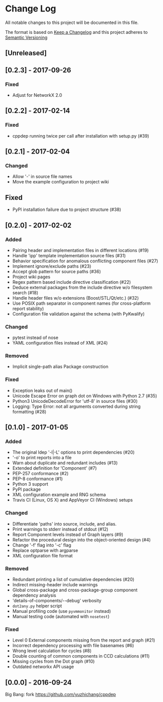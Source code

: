# Change Log
All notable changes to this project will be documented in this file.

The format is based on [Keep a Changelog](http://keepachangelog.com/)
and this project adheres to [Semantic Versioning](http://semver.org/)


## [Unreleased]

## [0.2.3] - 2017-09-26
### Fixed
- Adjust for NetworkX 2.0

## [0.2.2] - 2017-02-14
### Fixed
- cppdep running twice per call after installation with setup.py (#39)

## [0.2.1] - 2017-02-04
### Changed
- Allow '-' in source file names
- Move the example configuration to project wiki

## Fixed
- PyPI installation failure due to project structure (#38)

## [0.2.0] - 2017-02-02
### Added
- Pairing header and implementation files in different locations (#19)
- Handle 'ipp' template implementation source files (#31)
- Behavior specification for anomalous conflicting component files (#27)
- Implement ignore/exclude paths (#23)
- Accept glob pattern for source paths (#36)
- Project wiki pages
- Regex pattern based include directive classification (#22)
- Deduce external packages from the include directive w/o filesystem search (#18)
- Handle header files w/o extensions (Boost/STL/Qt/etc.) (#32)
- Use POSIX path separator in component names (for cross-platform report stability)
- Configuration file validation against the schema (with PyKwalify)

### Changed
- pytest instead of nose
- YAML configuration files instead of XML (#24)

### Removed
- Implicit single-path alias Package construction

### Fixed
- Exception leaks out of main()
- Unicode Escape Error on graph dot on Windows with Python 2.7 (#35)
- Python3 UnicodeDecodeError for 'utf-8' in source files (#30)
- Logging: Type Error: not all arguments converted during string formatting (#28)

## [0.1.0] - 2017-01-05
### Added
- The original ldep '-l|-L' options to print dependencies (#20)
- '-o' to print reports into a file
- Warn about duplicate and redundant includes (#13)
- Extended definition for 'Component' (#7)
- PEP-257 conformance (#2)
- PEP-8 conformance (#1)
- Python 3 support
- PyPI package
- XML configuration example and RNG schema
- Travis CI (Linux, OS X) and AppVeyor CI (Windows) setups

### Changed
- Differentiate 'paths' into source, include, and alias.
- Print warnings to stderr instead of stdout (#12)
- Report Component levels instead of Graph layers (#9)
- Refactor the procedural design into the object-oriented design (#4)
- Change '-f' flag into '-c' flag
- Replace optparse with argparse
- XML configuration file format

### Removed
- Redundant printing a list of cumulative dependencies (#20)
- Indirect missing-header include warnings
- Global cross-package and cross-package-group component dependency analysis
- 'details-of-components/--debug' verbosity
- ``dot2any.py`` helper script
- Manual profiling code (use ``pyvmmonitor`` instead)
- Manual testing code (automated with ``nosetest``)

### Fixed
- Level 0 External components missing from the report and graph (#21)
- Incorrect dependency processing with file basenames (#6)
- Wrong level calculation for cycles (#8)
- Double counting of common components in CCD calculations (#11)
- Missing cycles from the Dot graph (#10)
- Outdated networkx API usage


## [0.0.0] - 2016-09-24
Big Bang: fork https://github.com/yuzhichang/cppdep
